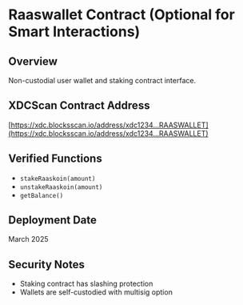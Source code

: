 # Raaswallet Contract (Optional for Smart Interactions)

## Overview
Non-custodial user wallet and staking contract interface.

## XDCScan Contract Address
[https://xdc.blocksscan.io/address/xdc1234...RAASWALLET](https://xdc.blocksscan.io/address/xdc1234...RAASWALLET)

## Verified Functions
- `stakeRaaskoin(amount)`
- `unstakeRaaskoin(amount)`
- `getBalance()`

## Deployment Date
March 2025

## Security Notes
- Staking contract has slashing protection
- Wallets are self-custodied with multisig option